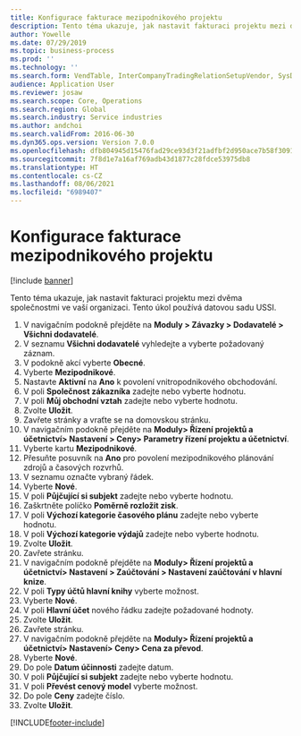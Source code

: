 ```yaml
---
title: Konfigurace fakturace mezipodnikového projektu
description: Tento téma ukazuje, jak nastavit fakturaci projektu mezi dvěma společnostmi ve vaší organizaci.
author: Yowelle
ms.date: 07/29/2019
ms.topic: business-process
ms.prod: ''
ms.technology: ''
ms.search.form: VendTable, InterCompanyTradingRelationSetupVendor, SysDataAreaSelectLookup, ProjParameters, ProjPosting, ProjTransferPrice
audience: Application User
ms.reviewer: josaw
ms.search.scope: Core, Operations
ms.search.region: Global
ms.search.industry: Service industries
ms.author: andchoi
ms.search.validFrom: 2016-06-30
ms.dyn365.ops.version: Version 7.0.0
ms.openlocfilehash: dfb804945d15476fad29ce93d3f21adfbf2d950ace7b58f30911b36e494ff0c1
ms.sourcegitcommit: 7f8d1e7a16af769adb43d1877c28fdce53975db8
ms.translationtype: HT
ms.contentlocale: cs-CZ
ms.lasthandoff: 08/06/2021
ms.locfileid: "6989407"
---
```

# <a name="configure-intercompany-project-invoicing"></a>Konfigurace fakturace mezipodnikového projektu

[!include [banner](../../includes/banner.md)]

Tento téma ukazuje, jak nastavit fakturaci projektu mezi dvěma společnostmi ve vaší organizaci. Tento úkol používá datovou sadu USSI.

1. V navigačním podokně přejděte na **Moduly > Závazky > Dodavatelé > Všichni dodavatelé**.
2. V seznamu **Všichni dodavatelé** vyhledejte a vyberte požadovaný záznam.
3. V podokně akcí vyberte **Obecné**.
4. Vyberte **Mezipodnikové**.
5. Nastavte **Aktivní** na **Ano** k povolení vnitropodnikového obchodování.
6. V poli **Společnost zákazníka** zadejte nebo vyberte hodnotu.
7. V poli **Můj obchodní vztah** zadejte nebo vyberte hodnotu.
8. Zvolte **Uložit**.
9. Zavřete stránky a vraťte se na domovskou stránku.
10. V navigačním podokně přejděte na **Moduly> Řízení projektů a účetnictví> Nastavení > Ceny> Parametry řízení projektu a účetnictví**.
11. Vyberte kartu **Mezipodnikové**.
12. Přesuňte posuvník na **Ano** pro povolení mezipodnikového plánování zdrojů a časových rozvrhů.
13. V seznamu označte vybraný řádek.
14. Vyberte **Nové**.
15. V poli **Půjčující si subjekt** zadejte nebo vyberte hodnotu.
16. Zaškrtněte políčko **Poměrně rozložit zisk**.
17. V poli **Výchozí kategorie časového plánu** zadejte nebo vyberte hodnotu.
18. V poli **Výchozí kategorie výdajů** zadejte nebo vyberte hodnotu.
19. Zvolte **Uložit**.
20. Zavřete stránku.
21. V navigačním podokně přejděte na **Moduly> Řízení projektů a účetnictví> Nastavení > Zaúčtování > Nastavení zaúčtování v hlavní knize**.
22. V poli **Typy účtů hlavní knihy** vyberte možnost.
23. Vyberte **Nové**.
24. V poli **Hlavní účet** nového řádku zadejte požadované hodnoty.
25. Zvolte **Uložit**.
26. Zavřete stránku.
27. V navigačním podokně přejděte na **Moduly> Řízení projektů a účetnictví> Nastavení> Ceny> Cena za převod**.
28. Vyberte **Nové**.
29. Do pole **Datum účinnosti** zadejte datum.
30. V poli **Půjčující si subjekt** zadejte nebo vyberte hodnotu.
31. V poli **Převést cenový model** vyberte možnost.
32. Do pole **Ceny** zadejte číslo.
33. Zvolte **Uložit**.



[!INCLUDE[footer-include](../../includes/footer-banner.md)]